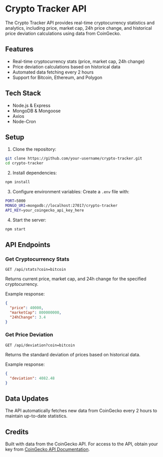 # Crypto Tracker API

The Crypto Tracker API provides real-time cryptocurrency statistics and analytics, including price, market cap, 24h price change, and historical price deviation calculations using data from CoinGecko.

## Features

- Real-time cryptocurrency stats (price, market cap, 24h change)
- Price deviation calculations based on historical data
- Automated data fetching every 2 hours
- Support for Bitcoin, Ethereum, and Polygon

## Tech Stack

- Node.js & Express
- MongoDB & Mongoose
- Axios
- Node-Cron

## Setup

1. Clone the repository:

```bash
git clone https://github.com/your-username/crypto-tracker.git
cd crypto-tracker
```

2. Install dependencies:

```bash
npm install
```

3. Configure environment variables:
   Create a `.env` file with:

```bash
PORT=5000
MONGO_URI=mongodb://localhost:27017/crypto-tracker
API_KEY=your_coingecko_api_key_here
```

4. Start the server:

```bash
npm start
```

## API Endpoints

### Get Cryptocurrency Stats

```
GET /api/stats?coin=bitcoin
```

Returns current price, market cap, and 24h change for the specified cryptocurrency.

Example response:

```json
{
  "price": 40000,
  "marketCap": 800000000,
  "24hChange": 3.4
}
```

### Get Price Deviation

```
GET /api/deviation?coin=bitcoin
```

Returns the standard deviation of prices based on historical data.

Example response:

```json
{
  "deviation": 4082.48
}
```

## Data Updates

The API automatically fetches new data from CoinGecko every 2 hours to maintain up-to-date statistics.

## Credits

Built with data from the CoinGecko API. For access to the API, obtain your key from [CoinGecko API Documentation](https://docs.coingecko.com/v3.0.1/reference/introduction).
